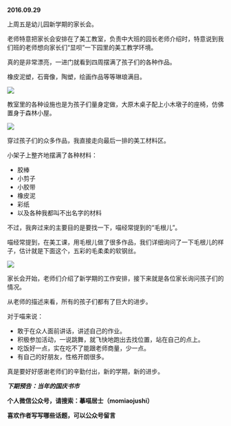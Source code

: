 
          
            
**2016.09.29**

上周五是幼儿园新学期的家长会。

老师特意把家长会安排在了美工教室，负责中大班的园长老师介绍时，特意说到我们班的老师想向家长们“显呗”一下园里的美工教学环境。

真的是非常漂亮，一进门就看到四周摆满了孩子们的各种作品。

橡皮泥塑，石膏像，陶塑，绘画作品等等琳琅满目。




![](//upload-images.jianshu.io/upload_images/51001-370a8fff60a483e3.JPG)




教室里的各种设施也是为孩子们量身定做，大原木桌子配上小木墩子的座椅，仿佛置身于森林小屋。




![](//upload-images.jianshu.io/upload_images/51001-c0bc747b39ef346d.JPG)




穿过孩子们的众多作品，我直接走向最后一排的美工材料区。

小架子上整齐地摆满了各种材料：
* 胶棒
* 小剪子
* 小胶带
* 橡皮泥
* 彩纸
* 以及各种我都叫不出名字的材料


不过，我奔过来的主要目的是要找一下，喵经常提到的“毛根儿”。

喵经常提到，在美工课，用毛根儿做了很多作品，我们详细询问了一下毛根儿的样子，估计就是下面这个，五彩的毛柔柔的软钢丝。




![](//upload-images.jianshu.io/upload_images/51001-81892194a86b99b4.JPG)




家长会开始，老师们介绍了新学期的工作安排，接下来就是各位家长询问孩子们的情况。

从老师的描述来看，所有的孩子们都有了巨大的进步。

对于喵来说：
* 敢于在众人面前讲话，讲述自己的作业。
* 积极参加活动，一说跳舞，就飞快地跑出去找位置，站在自己的点上。
* 吃饭好一点，实在吃不了能跟老师商量，少一点。
* 有自己的好朋友，性格开朗很多。


真是要好好感谢老师们的辛勤付出，新的学期，新的进步。


***下期预告：当年的国庆书市***


**个人微信公众号，请搜索：摹喵居士（momiaojushi）**

**喜欢作者写写哪些话题，可以公众号留言**

          
        